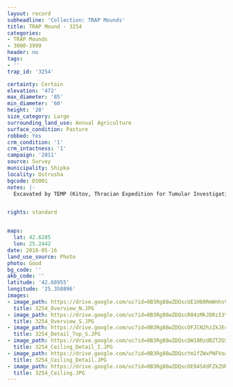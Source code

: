 ```yaml
---
layout: record
subheadline: 'Collection: TRAP Mounds'
title: TRAP Mound - 3254
categories:
- TRAP Mounds
- 3000-3999
header: no
tags:
- ''
trap_id: '3254'

certainty: Certain
elevation: '472'
max_diameter: '85'
min_diameter: '60'
height: '20'
size_category: Large
surrounding_land_use: Annual Agriculture
surface_condition: Pasture
robbed: Yes
crm_condition: '1'
crm_intactness: '1'
campaign: '2011'
source: Survey
municipality: Shipka
locality: Ostrusha
bgcode: DS001
notes: |-
  Excavated by TEMP (Kitov, Thracian Expedition for Tumular Investigations). Flat top, dug out.


rights: standard


maps:
  lat: 42.6285
  lon: 25.2442
date: 2018-05-16
land_use_source: Photo
photo: Good
bg_code: ''
akb_code: ''
latitude: '42.68955'
longitude: '25.350896'
images:
- image_path: https://drive.google.com/uc?id=0B3Rg88wZDQscUE1Hb0RmWnhsV0U
  title: 3254_Overview_N.JPG
- image_path: https://drive.google.com/uc?id=0B3Rg88wZDQscR04zMkJDRzI3YXc
  title: 3254_Overview_S.JPG
- image_path: https://drive.google.com/uc?id=0B3Rg88wZDQscOFJCN2hzZkJEc3M
  title: 3254_Detail_Top_S.JPG
- image_path: https://drive.google.com/uc?id=0B3Rg88wZDQscQW10RzdBZTZGSE0
  title: 3254_Ceiling_Detail_I.JPG
- image_path: https://drive.google.com/uc?id=0B3Rg88wZDQscYm1fZWxPNFVoazg
  title: 3254_Ceiling_Detail.JPG
- image_path: https://drive.google.com/uc?id=0B3Rg88wZDQscOE94SXdFZkZURE0
  title: 3254_Ceiling.JPG
---
```

